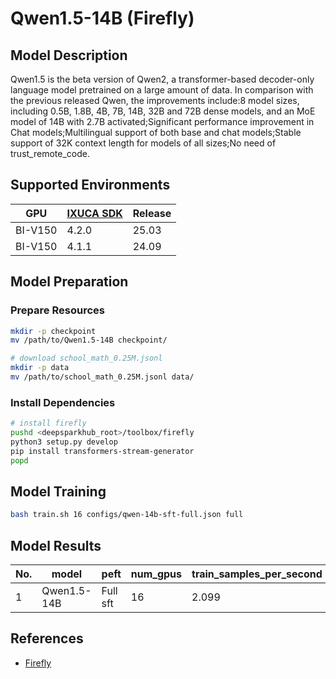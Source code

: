 # Qwen1.5-14B (Firefly)

## Model Description

Qwen1.5 is the beta version of Qwen2, a transformer-based decoder-only language model pretrained on a large amount of
data. In comparison with the previous released Qwen, the improvements include:8 model sizes, including 0.5B, 1.8B, 4B,
7B, 14B, 32B and 72B dense models, and an MoE model of 14B with 2.7B activated;Significant performance improvement in
Chat models;Multilingual support of both base and chat models;Stable support of 32K context length for models of all
sizes;No need of trust_remote_code.

## Supported Environments

| GPU    | [IXUCA SDK](https://gitee.com/deep-spark/deepspark#%E5%A4%A9%E6%95%B0%E6%99%BA%E7%AE%97%E8%BD%AF%E4%BB%B6%E6%A0%88-ixuca) | Release |
|--------|-----------|---------|
| BI-V150 | 4.2.0     |  25.03  |
| BI-V150 | 4.1.1     |  24.09  |

## Model Preparation

### Prepare Resources

```sh
mkdir -p checkpoint
mv /path/to/Qwen1.5-14B checkpoint/

# download school_math_0.25M.jsonl
mkdir -p data
mv /path/to/school_math_0.25M.jsonl data/
```

### Install Dependencies

```sh
# install firefly
pushd <deepsparkhub_root>/toolbox/firefly
python3 setup.py develop
pip install transformers-stream-generator
popd
```

## Model Training

```sh
bash train.sh 16 configs/qwen-14b-sft-full.json full  
```

## Model Results

| No. | model       | peft     | num_gpus | train_samples_per_second |
|-----|-------------|----------|----------|--------------------------|
| 1   | Qwen1.5-14B | Full sft | 16       | 2.099                    |

## References

- [Firefly](https://github.com/yangjianxin1/Firefly)
